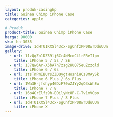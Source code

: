 ```yaml
---
layout: produk-casinghp
title: Guinea Chimp iPhone Case
categories: apple

# Produk
product-title: Guinea Chimp iPhone Case
harga: 90000
sku: hn-3035
image-drive: 1dHTU1KXSl43cx-SgCnfzPP08wrDduUUn
gallery:
  - url: 11zQqZn1DZ59lj6Cr4NMcoCLlrFReI1pm
    title: iPhone 5 / 5s / SE
  - url: 1J7Qw6Ar-X5bA7h7zsg2HUQ75euZzzqld
    title: iPhone 6 / 6s
  - url: 1tsTnPmIBUrsZZDQygtHosniHCz8MAySk
    title: iPhone 6 Plus / 6s Plus
  - url: 1Wa3H-jfshyp46DzF70wZJYy2qO3sWhEw
    title: iPhone 7 / 8
  - url: 16o4GrElfz9h-EOilyNc8P-C-Tv1mVOpo
    title: iPhone 7 Plus / 8 Plus
  - url: 1dHTU1KXSl43cx-SgCnfzPP08wrDduUUn
    title: iPhone X
---
```

